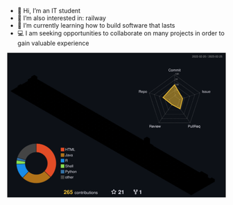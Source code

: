 - 👋 Hi, I’m an IT student
- 🚆 I’m also interested in: railway 
- 🏫 I’m currently learning how to build software that lasts
- 💻 I am seeking opportunities to collaborate on many projects in order to gain valuable experience

![Contribution chart](profile-3d-contrib/profile-night-rainbow.svg)
